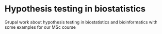 # Hypothesis testing in biostatistics
Grupal work about hypothesis testing in biostatistics and bioinformatics with some examples for our MSc course
